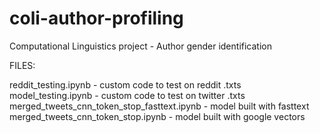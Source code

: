 # coli-author-profiling
Computational Linguistics project - Author gender identification

FILES:

reddit_testing.ipynb - custom code to test on reddit .txts
model_testing.ipynb - custom code to test on twitter .txts
merged_tweets_cnn_token_stop_fasttext.ipynb - model built with fasttext
merged_tweets_cnn_token_stop.ipynb - model built with google vectors
